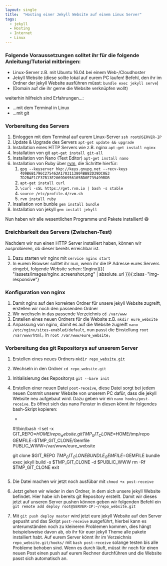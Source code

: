 ```yaml
---
layout: single
title:  "Hosting einer Jekyll Website auf einem Linux Server"
tags:
  - jekyll
  - Hosting
  - Internet
  - Linux  
---
```


### Folgende Voraussetzungen solltet ihr für die folgende Anleitung/Tutorial mitbringen:

* Linux-Server z.B. mit Ubuntu 16.04 bei einem Web-/Cloudhoster
* Jekyll Website (diese sollte lokal auf eurem PC laufen! Befehl, den ihr im Ordner der jekyll Website ausführen müsst: `bundle exec jekyll serve`)
* (Domain auf die ihr gerne die Website verknüpfen wollt)

weiterhin hilfreich sind Erfahrungen...:

* ...mit dem Terminal in Linux
* ...mit git

### Vorbereitung des Servers

1. Einloggen mit dem Terminal auf eurem Linux-Server `ssh root@SERVER-IP`
1. Update & Upgrade des Servers `apt-get update && upgrade`
1. Installation eines HTTP Servers wie z.B. nginx `apt-get install nginx`
1. Installation von git `apt-get install git-all`
1. Installation von Nano (Text Editor) `apt-get install nano`
1. Installation von Ruby über [rvm](http://rvm.io/), die Schritte hierfür:
    1. `gpg --keyserver hkp://keys.gnupg.net --recv-keys 409B6B1796C275462A1703113804BB82D39DC0E3 7D2BAF1CF37B13E2069D6956105BD0E739499BDB`
    1. `apt-get install curl`
    1. `\curl -sSL https://get.rvm.io | bash -s stable`
    1. `source /etc/profile.d/rvm.sh`
    1. `rvm install ruby`
1. Insallation von bunble `gem install bundle`
1. Installation von jekyll `gem install jekyll`

Nun haben wir alle wesentlichen Programme und Pakete installiert! :smile:

### Ereichbarkeit des Servers (Zwischen-Test)

Nachdem wir nun einen HTTP Server installiert haben, können wir ausprobieren, ob dieser bereits erreichbar ist.

1. Dazu starten wir nginx mit `service nginx start`
2. In eurem Browser solltet ihr nun, wenn ihr die IP Adresse eures Servers eingebt, folgende Website sehen:
![nginx]({{ "/assets/images/nginx_screenshot.png" | absolute_url }}){:class="img-responsive"}

### Konfiguration von nginx

1. Damit nginx auf den korrekten Ordner für unsere jekyll Website zugreift, erstellen wir noch den passenden Ordner
2. Wir wechseln in das passende Verzeichnis `cd /var/www`
3. Erstellen eines neuen Ordners für die Website z.B. `mkdir eure_website`
1. Anpassung von nginx, damit es auf die Website zugreift `nano /etc/nginx/sites-enabled/default`, nun passt die Einstellung `root /var/www/html;` in `root /var/www/eure_website;`


### Vorbereitung des git Repositorys auf unserem Server

1. Erstellen eines neues Ordners `mkdir repo_website.git`
1. Wechseln in den Ordner `cd repo_website.git`
1. Initialisierung des Repositorys `git --bare init`
1. Erstellen einer neuen Datei `post-receive`, diese Datei sorgt bei jedem neuen Commit unserer Website von unserem PC dafür, dass die jekyll Website neu aufgebaut wird. Dazu geben wir ein `nano hooks/post-receive`. Es öffnet sich das nano Fenster in diesen könnt ihr folgendes bash-Skript kopieren:
   * ``` bash
    #!/bin/bash -l
    set -x
    GIT_REPO=$HOME/repo_website.git
    TMP_GIT_CLONE=$HOME/tmp/repo
    GEMFILE=$TMP_GIT_CLONE/Gemfile
    PUBLIC_WWW=/var/www/eure_website

    git clone $GIT_REPO $TMP_GIT_CLONE
    BUNDLE_GEMFILE=$GEMFILE bundle exec jekyll build -s $TMP_GIT_CLONE -d $PUBLIC_WWW
    rm -Rf $TMP_GIT_CLONE
    exit
    ```
1. Die Datei machen wir jetzt noch ausfübar mit `chmod +x post-receive`
1. Jetzt gehen wir wieder in den Ordner, in dem sich unsere jekyll Website befindet. Hier habe ich bereits git Repository erstellt. Damit wir dieses jetzt auf unseren Server pushen können geben wir folgenden Befehl ein `git remote add deploy root@SERVER-IP:~/repo_website.git`
1. Mit `git push deploy master` wird jetzt eure jekyll Website auf den Server gepusht und das Skript `post-receive` ausgeführt, hierbei kann es unterumständen noch zu kleineren Problemen kommen, dies hängt beispielsweise davon ab, ob ihr für euer jekyll Theme alle pakete installiert habt. Auf eurem Server könnt ihr im Verzeichnis `repo_website.git/hooks/` mit `bash post-receive` solange testen bis alle Probleme behoben sind. Wenn es durch läuft, müsst ihr noch für einen neuen Post einen push auf eurem Rechner durchführen und die Website passt sich automatisch an.
